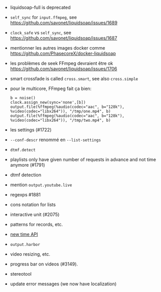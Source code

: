 - liquidsoap-full is deprecated
- `self_sync` for `input.ffmpeg`, see
  <https://github.com/savonet/liquidsoap/issues/1689>
- `clock_safe` vs `self_sync`, see
  <https://github.com/savonet/liquidsoap/issues/1687>
- mentionner les autres images docker comme
  <https://github.com/PhasecoreX/docker-liquidsoap>
- les problèmes de seek FFmpeg devraient être ok
  <https://github.com/savonet/liquidsoap/issues/1706>
- smart crossfade is called `cross.smart`, see also `cross.simple`
- pour le multicore, FFmpeg fait ça bien:

  ```
  b = noise()
  clock.assign_new(sync='none',[b])
  output.file(%ffmpeg(%audio(codec="aac", b="128k"), %video(codec="libx264")), "/tmp/one.mp4", b)
  output.file(%ffmpeg(%audio(codec="aac", b="128k"), %video(codec="libx264")), "/tmp/two.mp4", b)
  ```

- les settings (#1722)
- `--conf-descr` renommé en `--list-settings`
- `dtmf.detect`
- playlists only have given number of requests in advance and not time anymore
  (#1791)
- dtmf detection
- mention `output.youtube.live`
- regexps #1881
- cons notation for lists
- interactive unit (#2075)
- patterns for records, etc.
- [new time API](https://github.com/savonet/liquidsoap/discussions/2179#discussioncomment-2062023)
- `output.harbor`
- video resizing, etc.

- progress bar on videos (#3149).
- stereotool

- update error messages (we now have localization)
